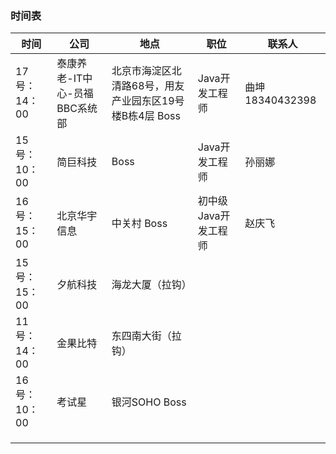 ### 时间表

| 时间         | 公司                          | 地点                                                    | 职位                 | 联系人            |
| ------------ | ----------------------------- | ------------------------------------------------------- | -------------------- | ----------------- |
| 17号：14：00 | 泰康养老-IT中心-员福BBC系统部 | 北京市海淀区北清路68号，用友产业园东区19号楼B栋4层 Boss | Java开发工程师       | 曲坤  18340432398 |
| 15号：10：00 | 简巨科技                      | Boss                                                    | Java开发工程师       | 孙丽娜            |
| 16号：15：00 | 北京华宇信息                  | 中关村 Boss                                             | 初中级Java开发工程师 | 赵庆飞            |
| 15号：15：00 | 夕航科技                      | 海龙大厦（拉钩）                                        |                      |                   |
| 11号：14：00 | 金果比特                      | 东四南大街（拉钩）                                      |                      |                   |
| 16号：10：00 | 考试星                        | 银河SOHO Boss                                           |                      |                   |
|              |                               |                                                         |                      |                   |
|              |                               |                                                         |                      |                   |
|              |                               |                                                         |                      |                   |

